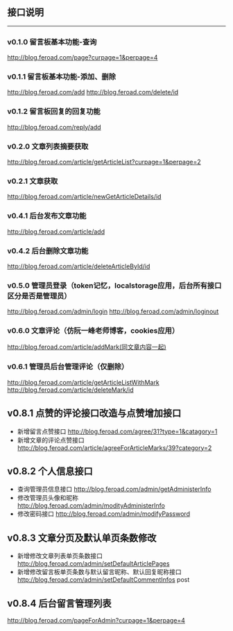 ## 接口说明
-------
### v0.1.0 留言板基本功能-查询
http://blog.feroad.com/page?curpage=1&perpage=4
### v0.1.1 留言板基本功能-添加、删除
http://blog.feroad.com/add
http://blog.feroad.com/delete/id
### v0.1.2 留言板回复的回复功能
http://blog.feroad.com/reply/add
### v0.2.0 文章列表摘要获取
http://blog.feroad.com/article/getArticleList?curpage=1&perpage=2
### v0.2.1 文章获取
http://blog.feroad.com/article/newGetArticleDetails/id
### v0.4.1 后台发布文章功能
http://blog.feroad.com/article/add
### v0.4.2 后台删除文章功能
http://blog.feroad.com/article/deleteArticleById/id
### v0.5.0 管理员登录（token记忆，localstorage应用，后台所有接口区分是否是管理员）
http://blog.feroad.com/admin/login
http://blog.feroad.com/admin/loginout
### v0.6.0 文章评论（仿阮一峰老师博客，cookies应用）
http://blog.feroad.com/article/addMark(同文章内容一起)
### v0.6.1 管理员后台管理评论（仅删除）
http://blog.feroad.com/article/getArticleListWithMark
http://blog.feroad.com/article/deleteMark/id
## v0.8.1 点赞的评论接口改造与点赞增加接口
- 新增留言点赞接口
http://blog.feroad.com/agree/31?type=1&catagory=1
- 新增文章的评论点赞接口
http://blog.feroad.com/article/agreeForArticleMarks/39?category=2
## v0.8.2 个人信息接口
- 查询管理员信息接口
http://blog.feroad.com/admin/getAdministerInfo
- 修改管理员头像和昵称
http://blog.feroad.com/admin/modityAdministerInfo
- 修改密码接口
http://blog.feroad.com/admin/modifyPassword
## v0.8.3 文章分页及默认单页条数修改
- 新增修改文章列表单页条数接口
http://blog.feroad.com/admin/setDefaultArticlePages
- 新增修改留言板单页条数与默认留言昵称、默认回复昵称接口
http://blog.feroad.com/admin/setDefaultCommentInfos post
## v0.8.4 后台留言管理列表
http://blog.feroad.com/pageForAdmin?curpage=1&perpage=4
